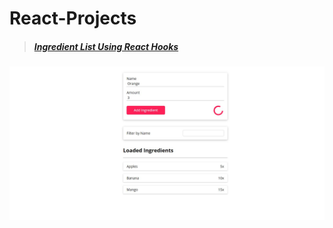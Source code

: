 # React-Projects
  > #####  ***[Ingredient List Using React Hooks](/IngredientListUsingReactHooks/)***
   ![ingredient](/IngredientListUsingReactHooks/webpages/ingredient.JPG)
